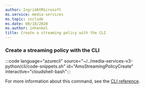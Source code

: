 ```yaml
---
author: IngridAtMicrosoft
ms.service: media-services
ms.topic: include
ms.date: 08/18/2020
ms.author: inhenkel
title: Create a streaming policy with the CLI
---
```


### Create a streaming policy with the CLI

:::code language="azurecli" source="~/../media-services-v3-python/cli/code-snippets.sh" id="AmsStreamingPolicyCreate" interactive="cloudshell-bash":::

For more information about this command, see the [CLI reference](/cli/azure/ams/streaming-policy?view=azure-cli-latest#az-ams-streaming-policy-create).
